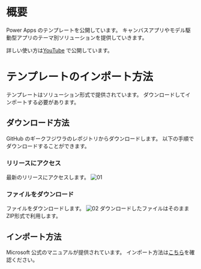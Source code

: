 # 概要
Power Apps のテンプレートを公開しています。
キャンバスアプリやモデル駆動型アプリのテーマ別ソリューションを提供していきます。

詳しい使い方は[YouTube](https://www.youtube.com/@geekfujiwara) で公開しています。


# テンプレートのインポート方法

テンプレートはソリューション形式で提供されています。
ダウンロードしてインポートする必要があります。

## ダウンロード方法
GitHub のギークフジワラのレポジトリからダウンロードします。
以下の手順でダウンロードすることができます。

### リリースにアクセス
最新のリリースにアクセスします。
![01](https://user-images.githubusercontent.com/96101315/236035069-4b8853e8-9a58-43cb-b894-9d81d15e11cc.png)

### ファイルをダウンロード
ファイルをダウンロードします。
![02](https://user-images.githubusercontent.com/96101315/236035098-879f5d21-50d0-4f7c-bfe7-2195462199cf.png)
ダウンロードしたファイルはそのままZIP形式で利用します。

## インポート方法
Microsoft 公式のマニュアルが提供されています。
インポート方法は[こちら](https://learn.microsoft.com/ja-jp/power-apps/maker/canvas-apps/export-import-app#%E3%82%AD%E3%83%A3%E3%83%B3%E3%83%90%E3%82%B9-%E3%82%A2%E3%83%97%E3%83%AA-%E3%83%91%E3%83%83%E3%82%B1%E3%83%BC%E3%82%B8%E3%81%AE%E3%82%A4%E3%83%B3%E3%83%9D%E3%83%BC%E3%83%88)を確認ください。


